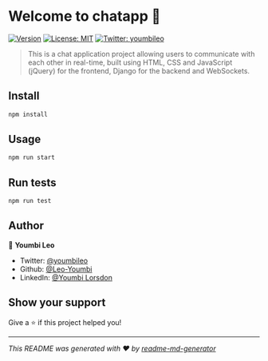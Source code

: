 # Welcome to chatapp 👋
[![Version](https://img.shields.io/npm/v/chatapp.svg)](https://www.npmjs.com/package/chatapp)
[![License: MIT](https://img.shields.io/badge/License-MIT-yellow.svg)](#)
[![Twitter: youmbileo](https://img.shields.io/twitter/follow/youmbileo.svg?style=social)](https://twitter.com/youmbileo)

> This is a chat application project allowing users to communicate with each other in real-time, built using HTML, CSS and JavaScript (jQuery) for the frontend, Django for the backend and WebSockets.

## Install

```sh
npm install
```

## Usage

```sh
npm run start
```

## Run tests

```sh
npm run test
```

## Author

👤 **Youmbi Leo**

* Twitter: [@youmbileo](https://twitter.com/youmbileo)
* Github: [@Leo-Youmbi](https://github.com/Leo-Youmbi)
* LinkedIn: [@Youmbi Lorsdon](https://linkedin.com/in/youmbi-lorsdon)

## Show your support

Give a ⭐️ if this project helped you!


***
_This README was generated with ❤️ by [readme-md-generator](https://github.com/kefranabg/readme-md-generator)_